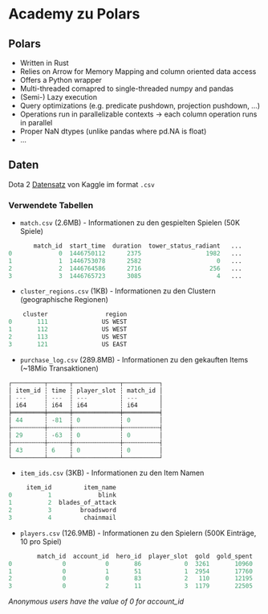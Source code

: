 # Academy zu Polars

## Polars

- Written in Rust
- Relies on Arrow for Memory Mapping and column oriented data access
- Offers a Python wrapper
- Multi-threaded comapred to single-threaded numpy and pandas
- (Semi-) Lazy execution
- Query optimizations (e.g. predicate pushdown, projection pushdown, …)
- Operations run in parallelizable contexts -> each column operation runs in parallel
- Proper NaN dtypes (unlike pandas where pd.NA is float)
- ...

## Daten

Dota 2 [Datensatz](https://www.kaggle.com/devinanzelmo/dota-2-matches) von Kaggle im format `.csv`

### Verwendete Tabellen

- `match.csv` (2.6MB) - Informationen zu den gespielten Spielen (50K Spiele)

```python
       match_id  start_time  duration  tower_status_radiant   ...
0             0  1446750112      2375                  1982   ...
1             1  1446753078      2582                     0   ...
2             2  1446764586      2716                   256   ...
3             3  1446765723      3085                     4   ...
```

- `cluster_regions.csv` (1KB) - Informationen zu den Clustern (geographische Regionen)

```python
    cluster                region
0       111               US WEST
1       112               US WEST
2       113               US WEST
3       121               US EAST
```

- `purchase_log.csv` (289.8MB) - Informationen zu den gekauften Items (~18Mio Transaktionen)

```python
┌─────────┬──────┬─────────────┬──────────┐
│ item_id ┆ time ┆ player_slot ┆ match_id │
│ ---     ┆ ---  ┆ ---         ┆ ---      │
│ i64     ┆ i64  ┆ i64         ┆ i64      │
╞═════════╪══════╪═════════════╪══════════╡
│ 44      ┆ -81  ┆ 0           ┆ 0        │
├╌╌╌╌╌╌╌╌╌┼╌╌╌╌╌╌┼╌╌╌╌╌╌╌╌╌╌╌╌╌┼╌╌╌╌╌╌╌╌╌╌┤
│ 29      ┆ -63  ┆ 0           ┆ 0        │
├╌╌╌╌╌╌╌╌╌┼╌╌╌╌╌╌┼╌╌╌╌╌╌╌╌╌╌╌╌╌┼╌╌╌╌╌╌╌╌╌╌┤
│ 43      ┆ 6    ┆ 0           ┆ 0        │
└─────────┴──────┴─────────────┴──────────┘
```

- `item_ids.csv` (3KB) - Informationen zu den Item Namen

```python
     item_id         item_name
0          1             blink
1          2  blades_of_attack
2          3        broadsword
3          4         chainmail
```

- `players.csv` (126.9MB) - Informationen zu den Spielern (500K Einträge, 10 pro Spiel)

```python
        match_id  account_id  hero_id  player_slot  gold  gold_spent   ...
0              0           0       86            0  3261       10960   ...
1              0           1       51            1  2954       17760   ...
2              0           0       83            2   110       12195   ...
3              0           2       11            3  1179       22505   ...
```

*Anonymous users have the value of 0 for account_id*
